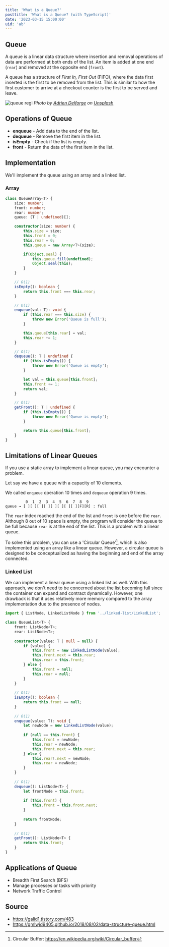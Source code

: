 ```yaml
---
title: 'What is a Queue?'
posttitle: 'What is a Queue? (with TypeScript)'
date: '2023-03-15 15:00:00'
uid: 'ab'
---
```


## Queue

A queue is a linear data structure where insertion and removal operations of data are performed at both ends of the list. An item is added at one end (`rear`) and removed at the opposite end (`front`).

A queue has a structure of _First In, First Out_ (FIFO), where the data first inserted is the first to be removed from the list. This is similar to how the first customer to arrive at a checkout counter is the first to be served and leave.

![queue regi](/images/j/adrien-delforge-queue.webp)
_Photo by [Adrien Delforge](https://unsplash.com/@adriendlf?utm_source=unsplash&utm_medium=referral&utm_content=creditCopyText) on [Unsplash](https://unsplash.com/photos/CrHG_ZYn1Dw?utm_source=unsplash&utm_medium=referral&utm_content=creditCopyText)_

## Operations of Queue

- **enqueue** - Add data to the end of the list.
- **dequeue** - Remove the first item in the list.
- **isEmpty** - Check if the list is empty.
- **front** - Return the data of the first item in the list.

## Implementation

We'll implement the queue using an array and a linked list.

### Array

```ts
class QueueArray<T> {
    size: number;
    front: number;
    rear: number;
    queue: (T | undefined)[];

    constructor(size: number) {
        this.size = size;
        this.front = 0;
        this.rear = 0;
        this.queue = new Array<T>(size);

        if(Object.seal) {
            this.queue.fill(undefined);
            Object.seal(this);
        }
    }

    // O(1)
    isEmpty(): boolean {
        return this.front === this.rear;
    }

    // O(1)
    enqueue(val: T): void {
        if (this.rear === this.size) {
            throw new Error('Queue is full');
        }   

        this.queue[this.rear] = val;
        this.rear += 1;
    }

    // O(1)
    dequeue(): T | undefined {
        if (this.isEmpty()) {
            throw new Error('Queue is empty');
        }

        let val = this.queue[this.front];
        this.front += 1;
        return val;
    }

    // O(1)
    getFront(): T | undefined {
        if (this.isEmpty()) {
            throw new Error('Queue is empty');
        }

        return this.queue[this.front];
    }
}
```

## Limitations of Linear Queues

If you use a static array to implement a linear queue, you may encounter a problem.

Let say we have a queue with a capacity of 10 elements.

We called `enqueue` operation 10 times and `dequeue` operation 9 times.

```text
         0  1  2  3  4  5  6  7  8  9
queue → [ ][ ][ ][ ][ ][ ][ ][ ][F][R] : full
```

The `rear` index reached the end of the list and `front` is one before the `rear`. Although 8 out of 10 space is empty, the program will consider the queue to be full because `rear` is at the end of the list. This is a problem with a linear queue.


To solve this problem, you can use a 'Circular Queue'[^a], which is also implemented using an array like a linear queue. However, a circular queue is designed to be conceptualized as having the beginning and end of the array connected.

### Linked List

We can implement a linear queue using a linked list as well. With this approach, we don't need to be concerned about the list becoming full since the container can expand and contract dynamically. However, one drawback is that it uses relatively more memory compared to the array implementation due to the presence of nodes.

```ts
import { ListNode, LinkedListNode } from '../linked-list/LinkedList';

class QueueList<T> {
    front: ListNode<T>;
    rear: ListNode<T>;
    
    constructor(value: T | null = null) {
        if (value) {
            this.front = new LinkedListNode(value);
            this.front.next = this.rear;
            this.rear = this.front;
        } else {
            this.front = null;
            this.rear = null;
        }
    }
    
    // O(1)
    isEmpty(): boolean {
        return this.front == null;
    }
    
    // O(1)
    enqueue(value: T): void {
        let newNode = new LinkedListNode(value);
        
        if (null == this.front) {
            this.front = newNode;
            this.rear = newNode;
            this.front.next = this.rear;
        } else {
            this.rear!.next = newNode;
            this.rear = newNode;
        }
    }
    
    // O(1)
    dequeue(): ListNode<T> {
        let frontNode = this.front;
        
        if (this.front) {
            this.front = this.front.next;
        }
        
        return frontNode;
    }
    
    // O(1)
    getFront(): ListNode<T> {
        return this.front;
    }
}
```

## Applications of Queue

- Breadth First Search (BFS)
- Manage processes or tasks with priority
- Network Traffic Control

## Source

- <https://galid1.tistory.com/483>
- <https://gmlwjd9405.github.io/2018/08/02/data-structure-queue.html>

[^a]: Circular Buffer: https://en.wikipedia.org/wiki/Circular_buffer